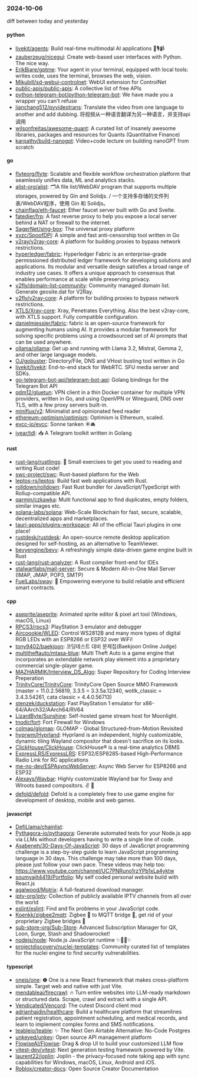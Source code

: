 ### 2024-10-06
diff between today and yesterday

#### python
* [livekit/agents](https://github.com/livekit/agents): Build real-time multimodal AI applications 🤖🎙️📹
* [zauberzeug/nicegui](https://github.com/zauberzeug/nicegui): Create web-based user interfaces with Python. The nice way.
* [ErikBjare/gptme](https://github.com/ErikBjare/gptme): Your agent in your terminal, equipped with local tools: writes code, uses the terminal, browses the web, vision.
* [Mikubill/sd-webui-controlnet](https://github.com/Mikubill/sd-webui-controlnet): WebUI extension for ControlNet
* [public-apis/public-apis](https://github.com/public-apis/public-apis): A collective list of free APIs
* [python-telegram-bot/python-telegram-bot](https://github.com/python-telegram-bot/python-telegram-bot): We have made you a wrapper you can't refuse
* [jianchang512/pyvideotrans](https://github.com/jianchang512/pyvideotrans): Translate the video from one language to another and add dubbing. 将视频从一种语言翻译为另一种语言，并支持api调用
* [wilsonfreitas/awesome-quant](https://github.com/wilsonfreitas/awesome-quant): A curated list of insanely awesome libraries, packages and resources for Quants (Quantitative Finance)
* [karpathy/build-nanogpt](https://github.com/karpathy/build-nanogpt): Video+code lecture on building nanoGPT from scratch

#### go
* [flyteorg/flyte](https://github.com/flyteorg/flyte): Scalable and flexible workflow orchestration platform that seamlessly unifies data, ML and analytics stacks.
* [alist-org/alist](https://github.com/alist-org/alist): 🗂️A file list/WebDAV program that supports multiple storages, powered by Gin and Solidjs. / 一个支持多存储的文件列表/WebDAV程序，使用 Gin 和 Solidjs。
* [chainflag/eth-faucet](https://github.com/chainflag/eth-faucet): Ether faucet server built with Go and Svelte.
* [fatedier/frp](https://github.com/fatedier/frp): A fast reverse proxy to help you expose a local server behind a NAT or firewall to the internet.
* [SagerNet/sing-box](https://github.com/SagerNet/sing-box): The universal proxy platform
* [xvzc/SpoofDPI](https://github.com/xvzc/SpoofDPI): A simple and fast anti-censorship tool written in Go
* [v2ray/v2ray-core](https://github.com/v2ray/v2ray-core): A platform for building proxies to bypass network restrictions.
* [hyperledger/fabric](https://github.com/hyperledger/fabric): Hyperledger Fabric is an enterprise-grade permissioned distributed ledger framework for developing solutions and applications. Its modular and versatile design satisfies a broad range of industry use cases. It offers a unique approach to consensus that enables performance at scale while preserving privacy.
* [v2fly/domain-list-community](https://github.com/v2fly/domain-list-community): Community managed domain list. Generate geosite.dat for V2Ray.
* [v2fly/v2ray-core](https://github.com/v2fly/v2ray-core): A platform for building proxies to bypass network restrictions.
* [XTLS/Xray-core](https://github.com/XTLS/Xray-core): Xray, Penetrates Everything. Also the best v2ray-core, with XTLS support. Fully compatible configuration.
* [danielmiessler/fabric](https://github.com/danielmiessler/fabric): fabric is an open-source framework for augmenting humans using AI. It provides a modular framework for solving specific problems using a crowdsourced set of AI prompts that can be used anywhere.
* [ollama/ollama](https://github.com/ollama/ollama): Get up and running with Llama 3.2, Mistral, Gemma 2, and other large language models.
* [OJ/gobuster](https://github.com/OJ/gobuster): Directory/File, DNS and VHost busting tool written in Go
* [livekit/livekit](https://github.com/livekit/livekit): End-to-end stack for WebRTC. SFU media server and SDKs.
* [go-telegram-bot-api/telegram-bot-api](https://github.com/go-telegram-bot-api/telegram-bot-api): Golang bindings for the Telegram Bot API
* [qdm12/gluetun](https://github.com/qdm12/gluetun): VPN client in a thin Docker container for multiple VPN providers, written in Go, and using OpenVPN or Wireguard, DNS over TLS, with a few proxy servers built-in.
* [miniflux/v2](https://github.com/miniflux/v2): Minimalist and opinionated feed reader
* [ethereum-optimism/optimism](https://github.com/ethereum-optimism/optimism): Optimism is Ethereum, scaled.
* [evcc-io/evcc](https://github.com/evcc-io/evcc): Sonne tanken ☀️🚘
* [iyear/tdl](https://github.com/iyear/tdl): 📥 A Telegram toolkit written in Golang

#### rust
* [rust-lang/rustlings](https://github.com/rust-lang/rustlings): 🦀 Small exercises to get you used to reading and writing Rust code!
* [swc-project/swc](https://github.com/swc-project/swc): Rust-based platform for the Web
* [leptos-rs/leptos](https://github.com/leptos-rs/leptos): Build fast web applications with Rust.
* [rolldown/rolldown](https://github.com/rolldown/rolldown): Fast Rust bundler for JavaScript/TypeScript with Rollup-compatible API.
* [qarmin/czkawka](https://github.com/qarmin/czkawka): Multi functional app to find duplicates, empty folders, similar images etc.
* [solana-labs/solana](https://github.com/solana-labs/solana): Web-Scale Blockchain for fast, secure, scalable, decentralized apps and marketplaces.
* [tauri-apps/plugins-workspace](https://github.com/tauri-apps/plugins-workspace): All of the official Tauri plugins in one place!
* [rustdesk/rustdesk](https://github.com/rustdesk/rustdesk): An open-source remote desktop application designed for self-hosting, as an alternative to TeamViewer.
* [bevyengine/bevy](https://github.com/bevyengine/bevy): A refreshingly simple data-driven game engine built in Rust
* [rust-lang/rust-analyzer](https://github.com/rust-lang/rust-analyzer): A Rust compiler front-end for IDEs
* [stalwartlabs/mail-server](https://github.com/stalwartlabs/mail-server): Secure & Modern All-in-One Mail Server (IMAP, JMAP, POP3, SMTP)
* [FuelLabs/sway](https://github.com/FuelLabs/sway): 🌴 Empowering everyone to build reliable and efficient smart contracts.

#### cpp
* [aseprite/aseprite](https://github.com/aseprite/aseprite): Animated sprite editor & pixel art tool (Windows, macOS, Linux)
* [RPCS3/rpcs3](https://github.com/RPCS3/rpcs3): PlayStation 3 emulator and debugger
* [Aircoookie/WLED](https://github.com/Aircoookie/WLED): Control WS2812B and many more types of digital RGB LEDs with an ESP8266 or ESP32 over WiFi!
* [tony9402/baekjoon](https://github.com/tony9402/baekjoon): 코딩테스트 대비 문제집(Baekjoon Online Judge)
* [multitheftauto/mtasa-blue](https://github.com/multitheftauto/mtasa-blue): Multi Theft Auto is a game engine that incorporates an extendable network play element into a proprietary commercial single-player game.
* [MAZHARMIK/Interview_DS_Algo](https://github.com/MAZHARMIK/Interview_DS_Algo): Super Repository for Coding Interview Preperation
* [TrinityCore/TrinityCore](https://github.com/TrinityCore/TrinityCore): TrinityCore Open Source MMO Framework (master = 11.0.2.56819, 3.3.5 = 3.3.5a.12340, wotlk_classic = 3.4.3.54261, cata classic = 4.4.0.56713)
* [stenzek/duckstation](https://github.com/stenzek/duckstation): Fast PlayStation 1 emulator for x86-64/AArch32/AArch64/RV64
* [LizardByte/Sunshine](https://github.com/LizardByte/Sunshine): Self-hosted game stream host for Moonlight.
* [tnodir/fort](https://github.com/tnodir/fort): Fort Firewall for Windows
* [colmap/glomap](https://github.com/colmap/glomap): GLOMAP - Global Structured-from-Motion Revisited
* [hyprwm/Hyprland](https://github.com/hyprwm/Hyprland): Hyprland is an independent, highly customizable, dynamic tiling Wayland compositor that doesn't sacrifice on its looks.
* [ClickHouse/ClickHouse](https://github.com/ClickHouse/ClickHouse): ClickHouse® is a real-time analytics DBMS
* [ExpressLRS/ExpressLRS](https://github.com/ExpressLRS/ExpressLRS): ESP32/ESP8285-based High-Performance Radio Link for RC applications
* [me-no-dev/ESPAsyncWebServer](https://github.com/me-no-dev/ESPAsyncWebServer): Async Web Server for ESP8266 and ESP32
* [Alexays/Waybar](https://github.com/Alexays/Waybar): Highly customizable Wayland bar for Sway and Wlroots based compositors. ✌️ 🎉
* [defold/defold](https://github.com/defold/defold): Defold is a completely free to use game engine for development of desktop, mobile and web games.

#### javascript
* [DefiLlama/chainlist](https://github.com/DefiLlama/chainlist): 
* [Pythagora-io/pythagora](https://github.com/Pythagora-io/pythagora): Generate automated tests for your Node.js app via LLMs without developers having to write a single line of code.
* [Asabeneh/30-Days-Of-JavaScript](https://github.com/Asabeneh/30-Days-Of-JavaScript): 30 days of JavaScript programming challenge is a step-by-step guide to learn JavaScript programming language in 30 days. This challenge may take more than 100 days, please just follow your own pace. These videos may help too: https://www.youtube.com/channel/UC7PNRuno1rzYPb1xLa4yktw
* [soumyajit4419/Portfolio](https://github.com/soumyajit4419/Portfolio): My self coded personal website build with React.js
* [agalwood/Motrix](https://github.com/agalwood/Motrix): A full-featured download manager.
* [iptv-org/iptv](https://github.com/iptv-org/iptv): Collection of publicly available IPTV channels from all over the world
* [eslint/eslint](https://github.com/eslint/eslint): Find and fix problems in your JavaScript code.
* [Koenkk/zigbee2mqtt](https://github.com/Koenkk/zigbee2mqtt): Zigbee 🐝 to MQTT bridge 🌉, get rid of your proprietary Zigbee bridges 🔨
* [sub-store-org/Sub-Store](https://github.com/sub-store-org/Sub-Store): Advanced Subscription Manager for QX, Loon, Surge, Stash and Shadowrocket!
* [nodejs/node](https://github.com/nodejs/node): Node.js JavaScript runtime ✨🐢🚀✨
* [projectdiscovery/nuclei-templates](https://github.com/projectdiscovery/nuclei-templates): Community curated list of templates for the nuclei engine to find security vulnerabilities.

#### typescript
* [onejs/one](https://github.com/onejs/one): ❶ One is a new React framework that makes cross-platform simple. Target web and native with just Vite.
* [mendableai/firecrawl](https://github.com/mendableai/firecrawl): 🔥 Turn entire websites into LLM-ready markdown or structured data. Scrape, crawl and extract with a single API.
* [Vendicated/Vencord](https://github.com/Vendicated/Vencord): The cutest Discord client mod
* [adrianhajdin/healthcare](https://github.com/adrianhajdin/healthcare): Build a healthcare platform that streamlines patient registration, appointment scheduling, and medical records, and learn to implement complex forms and SMS notifications.
* [teableio/teable](https://github.com/teableio/teable): ✨ The Next Gen Airtable Alternative: No-Code Postgres
* [unkeyed/unkey](https://github.com/unkeyed/unkey): Open source API management platform
* [FlowiseAI/Flowise](https://github.com/FlowiseAI/Flowise): Drag & drop UI to build your customized LLM flow
* [vitest-dev/vitest](https://github.com/vitest-dev/vitest): Next generation testing framework powered by Vite.
* [laurent22/joplin](https://github.com/laurent22/joplin): Joplin - the privacy-focused note taking app with sync capabilities for Windows, macOS, Linux, Android and iOS.
* [Roblox/creator-docs](https://github.com/Roblox/creator-docs): Open Source Creator Documentation
